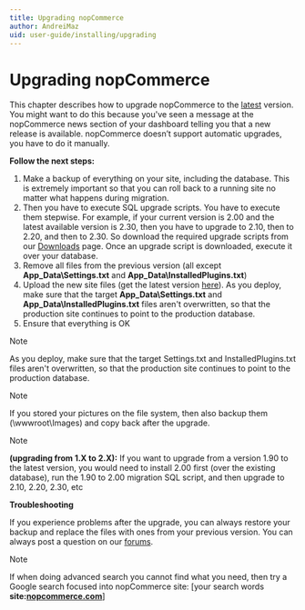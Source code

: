 ```yaml
---
title: Upgrading nopCommerce
author: AndreiMaz
uid: user-guide/installing/upgrading
---
```

# Upgrading nopCommerce


This chapter describes how to upgrade nopCommerce to the [latest](https://www.nopcommerce.com/downloads.aspx) version. You might want to do this because you've seen a message at the nopCommerce news section of your dashboard telling you that a new release is available. nopCommerce doesn’t support automatic upgrades, you have to do it manually.


**Follow the next steps:**
1. Make a backup of everything on your site, including the database. This is extremely important so that you can roll back to a running site no matter what happens during migration.
2. Then you have to execute SQL upgrade scripts. You have to execute them stepwise. For example, if your current version is 2.00 and the latest available version is 2.30, then you have to upgrade to 2.10, then to 2.20, and then to 2.30. So download the required upgrade scripts from our [Downloads](https://www.nopcommerce.com/downloads.aspx) page. Once an upgrade script is downloaded, execute it over your database.
3. Remove all files from the previous version (all except **App_Data\Settings.txt** and **App_Data\InstalledPlugins.txt**)
4. Upload the new site files (get the latest version [here](https://www.nopcommerce.com/downloads.aspx)). As you deploy, make sure that the target **App_Data\Settings.txt** and **App_Data\InstalledPlugins.txt** files aren't overwritten, so that the production site continues to point to the production database.
5. Ensure that everything is OK

>[!Note]
>As you deploy, make sure that the target Settings.txt and InstalledPlugins.txt files aren't overwritten, so that the production site continues to point to the production database.

>[!Note]
>If you stored your pictures on the file system, then also backup them (\wwwroot\Images\) and copy back after the upgrade.

>[!Note] 
> **(upgrading from 1.X to 2.X):**  If you want to upgrade from a version 1.90 to the latest version, you would need to install 2.00 first (over the existing database), run the 1.90 to 2.00 migration SQL script, and then upgrade to 2.10, 2.20, 2.30, etc


**Troubleshooting**

If you experience problems after the upgrade, you can always restore your backup and replace the files with ones from your previous version. You can always post a question on our [forums](https://www.nopcommerce.com/boards/).

>[!Note]
> If when doing advanced search you cannot find what you need, then try a Google search focused into nopCommerce site: [your search words **site:[nopcommerce.com](https://www.nopcommerce.com/ "nopcommerce.com")**]
